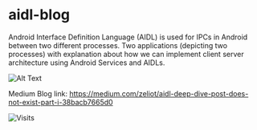 # aidl-blog
Android Interface Definition Language (AIDL) is used for IPCs in Android between two different processes. Two applications (depicting two processes) with explanation about how we can implement client server architecture using Android Services and AIDLs.

![Alt Text](https://dev-to-uploads.s3.amazonaws.com/i/prgype5k7uh08zi40kly.png)

Medium Blog link: https://medium.com/zeliot/aidl-deep-dive-post-does-not-exist-part-i-38bacb7665d0

![Visits](https://profile-counter.glitch.me/prasan29/count.svg)

